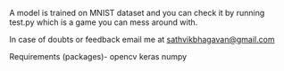 A model is trained on MNIST dataset and you can check it by running test.py which is a game you can mess around with.

In case of doubts or feedback email me at sathvikbhagavan@gmail.com

Requirements (packages)- 
opencv
keras 
numpy
